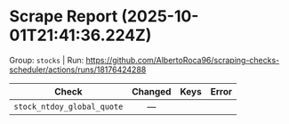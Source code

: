 # Scrape Report (2025-10-01T21:41:36.224Z)

Group: `stocks`  |  Run: https://github.com/AlbertoRoca96/scraping-checks-scheduler/actions/runs/18176424288

| Check | Changed | Keys | Error |
|---|:---:|:--|:--|
| `stock_ntdoy_global_quote` | — |  |  |
